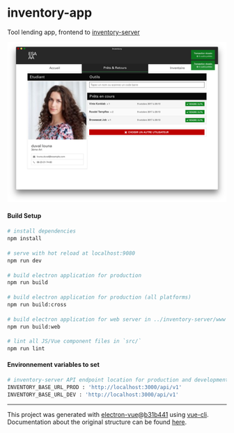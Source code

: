 # inventory-app

Tool lending app, frontend to [inventory-server](https://github.com/ESAAAlab/inventory-server)

![screenshot](https://raw.githubusercontent.com/ESAAAlab/inventory-app/master/screenshot.png)

#### Build Setup

``` bash
# install dependencies
npm install

# serve with hot reload at localhost:9080
npm run dev

# build electron application for production
npm run build

# build electron application for production (all platforms)
npm run build:cross

# build electron application for web server in ../inventory-server/www folder
npm run build:web

# lint all JS/Vue component files in `src/`
npm run lint
```

#### Environnement variables to set

``` bash
# inventory-server API endpoint location for production and development
INVENTORY_BASE_URL_PROD : 'http://localhost:3000/api/v1'
INVENTORY_BASE_URL_DEV : 'http://localhost:3000/api/v1'
```
---

This project was generated with [electron-vue](https://github.com/SimulatedGREG/electron-vue)@[b31b441](https://github.com/SimulatedGREG/electron-vue/tree/b31b44123ad42acac12337c4955df4ead853f0df) using [vue-cli](https://github.com/vuejs/vue-cli). Documentation about the original structure can be found [here](https://simulatedgreg.gitbooks.io/electron-vue/content/index.html).
